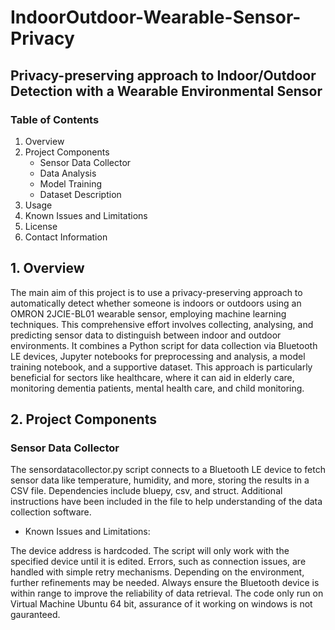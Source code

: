 # IndoorOutdoor-Wearable-Sensor-Privacy
## Privacy-preserving approach to Indoor/Outdoor Detection with a Wearable Environmental Sensor

### Table of Contents
1. Overview
2. Project Components
    - Sensor Data Collector
    - Data Analysis
    - Model Training
    - Dataset Description
3. Usage
4. Known Issues and Limitations
5. License
6. Contact Information

## 1. Overview

The main aim of this project is to use a privacy-preserving approach to automatically detect whether someone is indoors or outdoors using an OMRON 2JCIE-BL01 wearable sensor, employing machine learning techniques. This comprehensive effort involves collecting, analysing, and predicting sensor data to distinguish between indoor and outdoor environments. It combines a Python script for data collection via Bluetooth LE devices, Jupyter notebooks for preprocessing and analysis, a model training notebook, and a supportive dataset. This approach is particularly beneficial for sectors like healthcare, where it can aid in elderly care, monitoring dementia patients, mental health care, and child monitoring.

## 2. Project Components
### Sensor Data Collector
The sensordatacollector.py script connects to a Bluetooth LE device to fetch sensor data like temperature, humidity, and more, storing the results in a CSV file. Dependencies include bluepy, csv, and struct. Additional instructions have been included in the file to help understanding of the data collection software. 

- Known Issues and Limitations:
  
The device address is hardcoded. The script will only work with the specified device until it is edited.
Errors, such as connection issues, are handled with simple retry mechanisms. Depending on the environment, further refinements may be needed.
Always ensure the Bluetooth device is within range to improve the reliability of data retrieval.
The code only run on Virtual Machine Ubuntu 64 bit, assurance of it working on windows is not gauranteed. 


